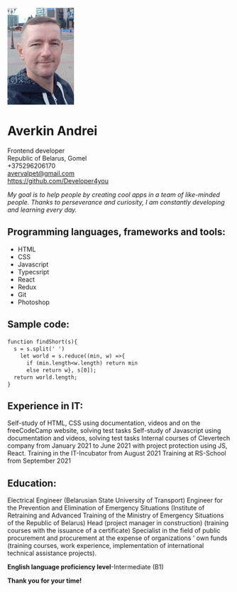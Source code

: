 ![myPhoto](/Photo.jpg)
# Averkin Andrei
Frontend developer  
Republic of Belarus, Gomel  
+375296206170  
avervalpet@gmail.com  
https://github.com/Developer4you  


*My goal is to help people by creating cool apps in a team of like-minded people. Thanks to perseverance and curiosity, I am constantly developing and learning every day.*

## Programming languages, frameworks and tools:
* HTML
* CSS
* Javascript
* Typecsript
* React
* Redux
* Git
* Photoshop

## Sample code:
```
function findShort(s){
  s = s.split(' ')
    let world = s.reduce((min, w) =>{
      if (min.length<w.length) return min
      else return w}, s[0]);
  return world.length;
}
```

## Experience in IT:
Self-study of HTML, CSS using documentation, videos and on the freeCodeCamp website, solving test tasks
Self-study of Javascript using documentation and videos, solving test tasks
Internal courses of Clevertech company from January 2021 to June 2021 with project protection using JS, React.
Training in the IT-Incubator from August 2021
Training at RS-School from September 2021

## Education:
Electrical Engineer (Belarusian State University of Transport)
Engineer for the Prevention and Elimination of Emergency Situations (Institute of Retraining and Advanced Training of the Ministry of Emergency Situations of the Republic of Belarus)
Head (project manager in construction) (training courses with the issuance of a certificate)
Specialist in the field of public procurement and procurement at the expense of organizations ' own funds (training courses, work experience, implementation of international technical assistance projects).

**English language proficiency level**-Intermediate (B1)

**Thank you for your time!**
